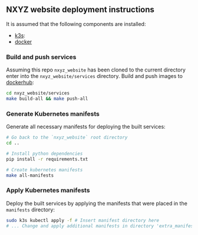 ## NXYZ website deployment instructions

It is assumed that the following components are installed:
- [k3s](https://k3s.io/):
- [docker](https://www.docker.com/)

### Build and push services

Assuming this repo `nxyz_website` has been cloned to the current directory enter into the `nxyz_website/services` directory. Build and push images to [dockerhub](https://hub.docker.com/):

```bash
cd nxyz_website/services
make build-all && make push-all
```

### Generate Kubernetes manifests

Generate all necessary manifests for deploying the built services:

```bash
# Go back to the `nxyz_website` root directory 
cd ..

# Install python dependencies
pip install -r requirements.txt

# Create kubernetes manifests
make all-manifests
```

### Apply Kubernetes manifests

Deploy the built services by applying the manifests that were placed in the `manifests` directory:

```bash
sudo k3s kubectl apply -f # Insert manifest directory here
# ... Change and apply additional manifests in directory 'extra_manifests' manually
```
